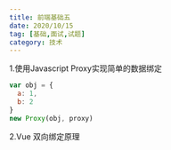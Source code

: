 ```yaml
---
title: 前端基础五
date: 2020/10/15
tag: [基础,面试,试题]
category: 技术
---
```


1.使用Javascript Proxy实现简单的数据绑定
```javascript
var obj = {
  a: 1,
  b: 2
}
new Proxy(obj, proxy)

```

2.Vue 双向绑定原理
```javascript

```
